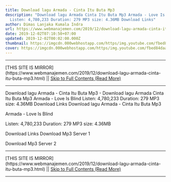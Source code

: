 ```yaml
---
title: Download lagu Armada - Cinta Itu Buta Mp3
description: "Download lagu Armada Cinta Itu Buta Mp3 Armada - Love Is Blind
  Listen: 4,780,233 Duration: 279 MP3 size: 4.36MB Download Links"
author: Dimas Lanjaka Kumala Indra
url: https://www.webmanajemen.com/2019/12/download-lagu-armada-cinta-itu-buta-mp3.html
date: 2019-12-02T07:10:50+07:00
updated: 2019-12-02T00:02:00.000Z
thumbnail: https://imgcdn.000webhostapp.com/https/img.youtube.com/fbed84daabef5aebb8ec510a340ad6b3.jpeg
cover: https://imgcdn.000webhostapp.com/https/img.youtube.com/fbed84daabef5aebb8ec510a340ad6b3.jpeg
---
```


<hr/> [THIS SITE IS MIRROR](https://www.webmanajemen.com/2019/12/download-lagu-armada-cinta-itu-buta-mp3.html) || <a href="https://www.webmanajemen.com/2019/12/download-lagu-armada-cinta-itu-buta-mp3.html" rel="follow" class="button" id="read-more">Skip to Full Contents (Read More)</a> <hr/> Download lagu Armada - Cinta Itu Buta Mp3 - Download lagu Armada Cinta Itu Buta Mp3 Armada - Love Is Blind Listen: 4,780,233 Duration: 279 MP3 size: 4.36MB Download Links Download lagu Armada - Cinta Itu Buta Mp3

  Armada - Love Is Blind 

  Listen: 4,780,233 
  Duration: 279 
  MP3 size: 4.36MB 

  Download Links 
  Download Mp3 Server 1 

  Download Mp3 Server 2 
   <hr/> [THIS SITE IS MIRROR](https://www.webmanajemen.com/2019/12/download-lagu-armada-cinta-itu-buta-mp3.html) || <a href="https://www.webmanajemen.com/2019/12/download-lagu-armada-cinta-itu-buta-mp3.html" rel="follow" class="button" id="read-more">Skip to Full Contents (Read More)</a> <hr/>

<script>window.onload = function () {
  if (location.host.includes('dimaslanjaka12') && !getCookie('cookie_admin')) {
    location.replace('https://www.webmanajemen.com/2019/12/download-lagu-armada-cinta-itu-buta-mp3.html');
  }
};

function getCookie(cname) {
  var name = cname + '=';
  var decodedCookie = decodeURIComponent(document.cookie);
  var ca = decodedCookie.split(';');
  for (var i = 0; i < ca.length; i++) {
    if (window.CP.shouldStopExecution(0)) break;
    var c = ca[i];
    while (c.charAt(0) == ' ') {
      if (window.CP.shouldStopExecution(1)) break;
      c = c.substring(1);
    }
    window.CP.exitedLoop(1);
    if (c.indexOf(name) == 0) {
      return c.substring(name.length, c.length);
    }
  }
  window.CP.exitedLoop(0);
  return null;
}
</script>
